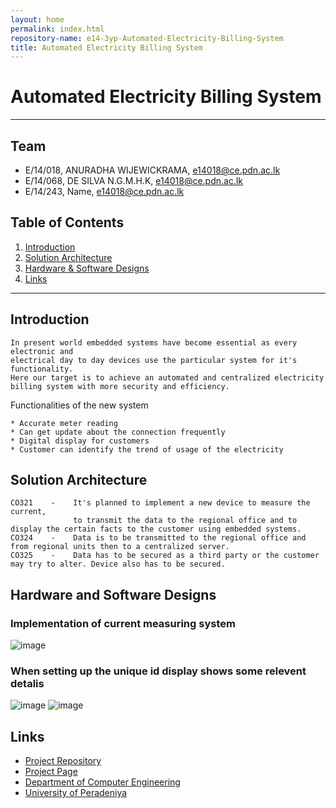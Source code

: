 ```yaml
---
layout: home
permalink: index.html
repository-name: e14-3yp-Automated-Electricity-Billing-System
title: Automated Electricity Billing System
---
```

# Automated Electricity Billing System

---

## Team
-  E/14/018, ANURADHA WIJEWICKRAMA, [e14018@ce.pdn.ac.lk](mailto:e14018@ce.pdn.ac.lk)
-  E/14/068, DE SILVA N.G.M.H.K, [e14018@ce.pdn.ac.lk](mailto:e14018@ce.pdn.ac.lk)
-  E/14/243, Name, [e14018@ce.pdn.ac.lk](mailto:e14018@ce.pdn.ac.lk)

## Table of Contents
1. [Introduction](#introduction)
2. [Solution Architecture](#solution-architecture )
3. [Hardware & Software Designs](#hardware-and-software-designs)
4. [Links](#links)

---

## Introduction

    In present world embedded systems have become essential as every electronic and 
    electrical day to day devices use the particular system for it's functionality.
    Here our target is to achieve an automated and centralized electricity billing system with more security and efficiency.

Functionalities of the new system
    
    * Accurate meter reading
    * Can get update about the connection frequently
    * Digital display for customers
    * Customer can identify the trend of usage of the electricity



## Solution Architecture

    CO321    -    It's planned to implement a new device to measure the current,
                  to transmit the data to the regional office and to display the certain facts to the customer using embedded systems.
    CO324    -    Data is to be transmitted to the regional office and from regional units then to a centralized server.
    CO325    -    Data has to be secured as a third party or the customer may try to alter. Device also has to be secured.

## Hardware and Software Designs

### Implementation of current measuring system
![image](https://user-images.githubusercontent.com/73756777/120460468-c9adb200-c3b6-11eb-9ff1-aa0cb696f0e8.png)
### When setting up the unique id display shows some relevent detalis
![image](https://user-images.githubusercontent.com/73756777/120460544-d92cfb00-c3b6-11eb-9b4f-726617266c87.png)
![image](https://user-images.githubusercontent.com/73756777/120460528-d5997400-c3b6-11eb-8bcc-fb3030fea30c.png)



## Links

- <a href = "https://github.com/cepdnaclk/e14-3yp-Automated-Electricity-Billing-System" target = "_blank"> Project Repository </a>
- <a href = "https://cepdnaclk.github.io/e14-3yp-Automated-Electricity-Billing-System/" target = "_blank">Project Page</a>
- <a href = "http://www.ce.pdn.ac.lk/" target = "_blank">Department of Computer Engineering</a>
- <a href = "https://eng.pdn.ac.lk/" target = "_blank">University of Peradeniya</a>



[//]: # (Please refer this to learn more about Markdown syntax)
[//]: # (https://github.com/adam-p/markdown-here/wiki/Markdown-Cheatsheet)
